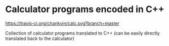 Calculator programs encoded in C++
===
https://travis-ci.org/chankyin/calc.svg?branch=master

Collection of calculator programs translated to C++ (can be easily directly translated back to the calculator)
